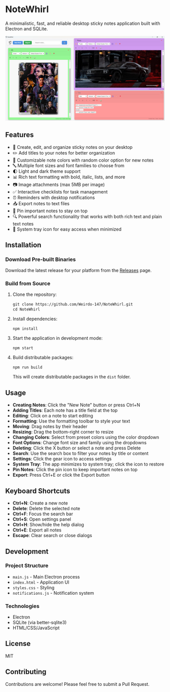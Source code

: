 # NoteWhirl

A minimalistic, fast, and reliable desktop sticky notes application built with Electron and SQLite.

![NoteWhirl Screenshot](assets/screenshot.png)

## Features

- 📝 Create, edit, and organize sticky notes on your desktop
- ✏️ Add titles to your notes for better organization
- 🎨 Customizable note colors with random color option for new notes
- 🔤 Multiple font sizes and font families to choose from
- 🌓 Light and dark theme support
- 📊 Rich text formatting with bold, italic, lists, and more
- 📷 Image attachments (max 5MB per image)
- ✅ Interactive checklists for task management
- ⏰ Reminders with desktop notifications
- 📤 Export notes to text files
- 📌 Pin important notes to stay on top
- 🔍 Powerful search functionality that works with both rich text and plain text notes
- 🔄 System tray icon for easy access when minimized

## Installation

### Download Pre-built Binaries

Download the latest release for your platform from the [Releases](https://github.com/YourUsername/NoteWhirl/releases) page.

### Build from Source

1. Clone the repository:
   ```
   git clone https://github.com/Weirdo-147/NoteWhirl.git
   cd NoteWhirl
   ```

2. Install dependencies:
   ```
   npm install
   ```

3. Start the application in development mode:
   ```
   npm start
   ```

4. Build distributable packages:
   ```
   npm run build
   ```
   This will create distributable packages in the `dist` folder.

## Usage

- **Creating Notes**: Click the "New Note" button or press Ctrl+N
- **Adding Titles**: Each note has a title field at the top
- **Editing**: Click on a note to start editing
- **Formatting**: Use the formatting toolbar to style your text
- **Moving**: Drag notes by their header
- **Resizing**: Drag the bottom-right corner to resize
- **Changing Colors**: Select from preset colors using the color dropdown
- **Font Options**: Change font size and family using the dropdowns
- **Deleting**: Click the X button or select a note and press Delete
- **Search**: Use the search box to filter your notes by title or content
- **Settings**: Click the gear icon to access settings
- **System Tray**: The app minimizes to system tray; click the icon to restore
- **Pin Notes**: Click the pin icon to keep important notes on top
- **Export**: Press Ctrl+E or click the Export button

## Keyboard Shortcuts

- **Ctrl+N**: Create a new note
- **Delete**: Delete the selected note
- **Ctrl+F**: Focus the search bar
- **Ctrl+S**: Open settings panel
- **Ctrl+H**: Show/hide the help dialog
- **Ctrl+E**: Export all notes
- **Escape**: Clear search or close dialogs

## Development

### Project Structure

- `main.js` - Main Electron process
- `index.html` - Application UI
- `styles.css` - Styling
- `notifications.js` - Notification system

### Technologies

- Electron
- SQLite (via better-sqlite3)
- HTML/CSS/JavaScript

## License

MIT

## Contributing

Contributions are welcome! Please feel free to submit a Pull Request. 
